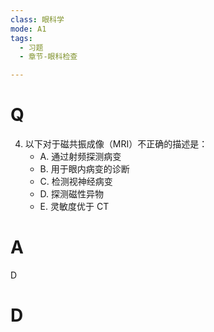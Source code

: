 ```yaml
---
class: 眼科学
mode: A1
tags:
  - 习题
  - 章节-眼科检查

---
```


# Q
4. 以下对于磁共振成像（MRI）不正确的描述是：
   - A. 通过射频探测病变
   - B. 用于眼内病变的诊断
   - C. 检测视神经病变
   - D. 探测磁性异物
   - E. 灵敏度优于 CT
# A
D
# D
